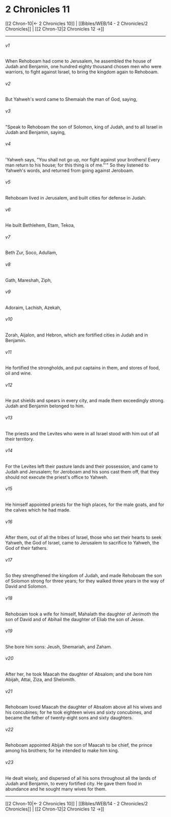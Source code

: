 # 2 Chronicles 11

[[2 Chron-10|← 2 Chronicles 10]] | [[Bibles/WEB/14 - 2 Chronicles/2 Chronicles]] | [[2 Chron-12|2 Chronicles 12 →]]
***



###### v1 
When Rehoboam had come to Jerusalem, he assembled the house of Judah and Benjamin, one hundred eighty thousand chosen men who were warriors, to fight against Israel, to bring the kingdom again to Rehoboam. 

###### v2 
But Yahweh's word came to Shemaiah the man of God, saying, 

###### v3 
"Speak to Rehoboam the son of Solomon, king of Judah, and to all Israel in Judah and Benjamin, saying, 

###### v4 
'Yahweh says, "You shall not go up, nor fight against your brothers! Every man return to his house; for this thing is of me."'" So they listened to Yahweh's words, and returned from going against Jeroboam. 

###### v5 
Rehoboam lived in Jerusalem, and built cities for defense in Judah. 

###### v6 
He built Bethlehem, Etam, Tekoa, 

###### v7 
Beth Zur, Soco, Adullam, 

###### v8 
Gath, Mareshah, Ziph, 

###### v9 
Adoraim, Lachish, Azekah, 

###### v10 
Zorah, Aijalon, and Hebron, which are fortified cities in Judah and in Benjamin. 

###### v11 
He fortified the strongholds, and put captains in them, and stores of food, oil and wine. 

###### v12 
He put shields and spears in every city, and made them exceedingly strong. Judah and Benjamin belonged to him. 

###### v13 
The priests and the Levites who were in all Israel stood with him out of all their territory. 

###### v14 
For the Levites left their pasture lands and their possession, and came to Judah and Jerusalem; for Jeroboam and his sons cast them off, that they should not execute the priest's office to Yahweh. 

###### v15 
He himself appointed priests for the high places, for the male goats, and for the calves which he had made. 

###### v16 
After them, out of all the tribes of Israel, those who set their hearts to seek Yahweh, the God of Israel, came to Jerusalem to sacrifice to Yahweh, the God of their fathers. 

###### v17 
So they strengthened the kingdom of Judah, and made Rehoboam the son of Solomon strong for three years; for they walked three years in the way of David and Solomon. 

###### v18 
Rehoboam took a wife for himself, Mahalath the daughter of Jerimoth the son of David and of Abihail the daughter of Eliab the son of Jesse. 

###### v19 
She bore him sons: Jeush, Shemariah, and Zaham. 

###### v20 
After her, he took Maacah the daughter of Absalom; and she bore him Abijah, Attai, Ziza, and Shelomith. 

###### v21 
Rehoboam loved Maacah the daughter of Absalom above all his wives and his concubines; for he took eighteen wives and sixty concubines, and became the father of twenty-eight sons and sixty daughters. 

###### v22 
Rehoboam appointed Abijah the son of Maacah to be chief, the prince among his brothers; for he intended to make him king. 

###### v23 
He dealt wisely, and dispersed of all his sons throughout all the lands of Judah and Benjamin, to every fortified city. He gave them food in abundance and he sought many wives for them.

***
[[2 Chron-10|← 2 Chronicles 10]] | [[Bibles/WEB/14 - 2 Chronicles/2 Chronicles]] | [[2 Chron-12|2 Chronicles 12 →]]
